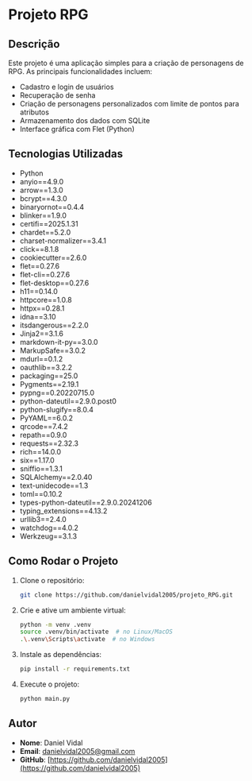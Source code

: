 # Projeto RPG

## Descrição

Este projeto é uma aplicação simples para a criação de personagens de RPG. As principais funcionalidades incluem:

- Cadastro e login de usuários
- Recuperação de senha
- Criação de personagens personalizados com limite de pontos para atributos
- Armazenamento dos dados com SQLite
- Interface gráfica com Flet (Python)

## Tecnologias Utilizadas

- Python
- anyio==4.9.0
- arrow==1.3.0
- bcrypt==4.3.0
- binaryornot==0.4.4
- blinker==1.9.0
- certifi==2025.1.31
- chardet==5.2.0
- charset-normalizer==3.4.1
- click==8.1.8
- cookiecutter==2.6.0
- flet==0.27.6
- flet-cli==0.27.6
- flet-desktop==0.27.6
- h11==0.14.0
- httpcore==1.0.8
- httpx==0.28.1
- idna==3.10
- itsdangerous==2.2.0
- Jinja2==3.1.6
- markdown-it-py==3.0.0
- MarkupSafe==3.0.2
- mdurl==0.1.2
- oauthlib==3.2.2
- packaging==25.0
- Pygments==2.19.1
- pypng==0.20220715.0
- python-dateutil==2.9.0.post0
- python-slugify==8.0.4
- PyYAML==6.0.2
- qrcode==7.4.2
- repath==0.9.0
- requests==2.32.3
- rich==14.0.0
- six==1.17.0
- sniffio==1.3.1
- SQLAlchemy==2.0.40
- text-unidecode==1.3
- toml==0.10.2
- types-python-dateutil==2.9.0.20241206
- typing_extensions==4.13.2
- urllib3==2.4.0
- watchdog==4.0.2
- Werkzeug==3.1.3

## Como Rodar o Projeto

1. Clone o repositório:

    ```bash
    git clone https://github.com/danielvidal2005/projeto_RPG.git
    ```

2. Crie e ative um ambiente virtual:

    ```bash
    python -m venv .venv
    source .venv/bin/activate  # no Linux/MacOS
    .\.venv\Scripts\activate  # no Windows
    ```

3. Instale as dependências:

    ```bash
    pip install -r requirements.txt
    ```

4. Execute o projeto:

    ```bash
    python main.py
    ```

## Autor

- **Nome**: Daniel Vidal
- **Email**: [danielvidal2005@gmail.com](mailto:danielvidal2005@gmail.com)
- **GitHub**: [https://github.com/danielvidal2005](https://github.com/danielvidal2005)
